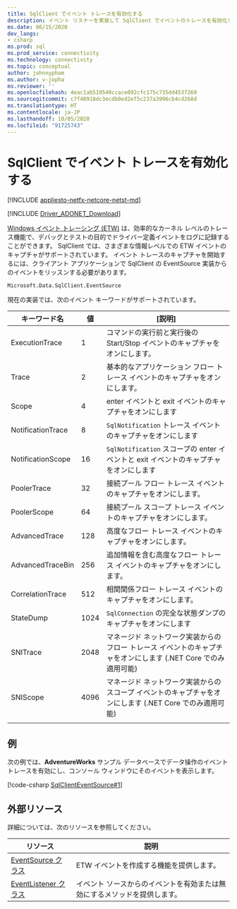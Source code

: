 ```yaml
---
title: SqlClient でイベント トレースを有効化する
description: イベント リスナーを実装して SqlClient でイベントのトレースを有効化する方法と、イベント データにアクセスする方法について説明します。
ms.date: 06/15/2020
dev_langs:
- csharp
ms.prod: sql
ms.prod_service: connectivity
ms.technology: connectivity
ms.topic: conceptual
author: johnnypham
ms.author: v-jopha
ms.reviewer: ''
ms.openlocfilehash: 4eac1ab519549ccace092cfc175c735dd4537269
ms.sourcegitcommit: c7f40918dc3ecdb0ed2ef5c237a3996cb4cd268d
ms.translationtype: HT
ms.contentlocale: ja-JP
ms.lasthandoff: 10/05/2020
ms.locfileid: "91725743"
---
```

# <a name="enabling-event-tracing-in-sqlclient"></a>SqlClient でイベント トレースを有効化する

[!INCLUDE [appliesto-netfx-netcore-netst-md](../../includes/appliesto-netfx-netcore-netst-md.md)]

[!INCLUDE [Driver_ADONET_Download](../../includes/driver_adonet_download.md)]

[Windows イベント トレーシング (ETW)](/windows/win32/etw/event-tracing-portal) は、効率的なカーネル レベルのトレース機能で、デバッグとテストの目的でドライバー定義イベントをログに記録することができます。 SqlClient では、さまざまな情報レベルでの ETW イベントのキャプチャがサポートされています。 イベント トレースのキャプチャを開始するには、クライアント アプリケーションで SqlClient の EventSource 実装からのイベントをリッスンする必要があります。

```
Microsoft.Data.SqlClient.EventSource
```

現在の実装では、次のイベント キーワードがサポートされています。

| キーワード名 | 値 | [説明] |
| ------------ | ----- | ----------- |
| ExecutionTrace | 1 | コマンドの実行前と実行後の Start/Stop イベントのキャプチャをオンにします。 |
| Trace | 2 | 基本的なアプリケーション フロー トレース イベントのキャプチャをオンにします。 |
| Scope | 4 | enter イベントと exit イベントのキャプチャをオンにします |
| NotificationTrace | 8 | `SqlNotification` トレース イベントのキャプチャをオンにします |
| NotificationScope | 16 | `SqlNotification` スコープの enter イベントと exit イベントのキャプチャをオンにします |
| PoolerTrace | 32 | 接続プール フロー トレース イベントのキャプチャをオンにします。 |
| PoolerScope | 64 | 接続プール スコープ トレース イベントのキャプチャをオンにします。 |
| AdvancedTrace | 128 | 高度なフロー トレース イベントのキャプチャをオンにします。 |
| AdvancedTraceBin  | 256 | 追加情報を含む高度なフロー トレース イベントのキャプチャをオンにします。 |
| CorrelationTrace | 512 | 相関関係フロー トレース イベントのキャプチャをオンにします。 |
| StateDump | 1024 | `SqlConnection` の完全な状態ダンプのキャプチャをオンにします |
| SNITrace | 2048 | マネージド ネットワーク実装からのフロー トレース イベントのキャプチャをオンにします (.NET Core でのみ適用可能) |
| SNIScope | 4096 | マネージド ネットワーク実装からのスコープ イベントのキャプチャをオンにします (.NET Core でのみ適用可能) |
|||

## <a name="example"></a>例
次の例では、**AdventureWorks** サンプル データベースでデータ操作のイベント トレースを有効にし、コンソール ウィンドウにそのイベントを表示します。

[!code-csharp [SqlClientEventSource#1](~/../sqlclient/doc/samples/SqlClientEventSource.cs#1)]

## <a name="external-resources"></a>外部リソース  
詳細については、次のリソースを参照してください。  
  
|リソース|説明|  
|--------------|-----------------|  
|[EventSource クラス](/dotnet/api/system.diagnostics.tracing.eventsource)|ETW イベントを作成する機能を提供します。| 
|[EventListener クラス](/dotnet/api/system.diagnostics.tracing.eventlistener)|イベント ソースからのイベントを有効または無効にするメソッドを提供します。|
